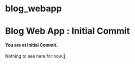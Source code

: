 # blog_webapp
<h1>Blog Web App : Initial Commit </h1>
<h4> You are at Initial Commit.</h4>
<p>Nothing to see here for now.👀</p>
